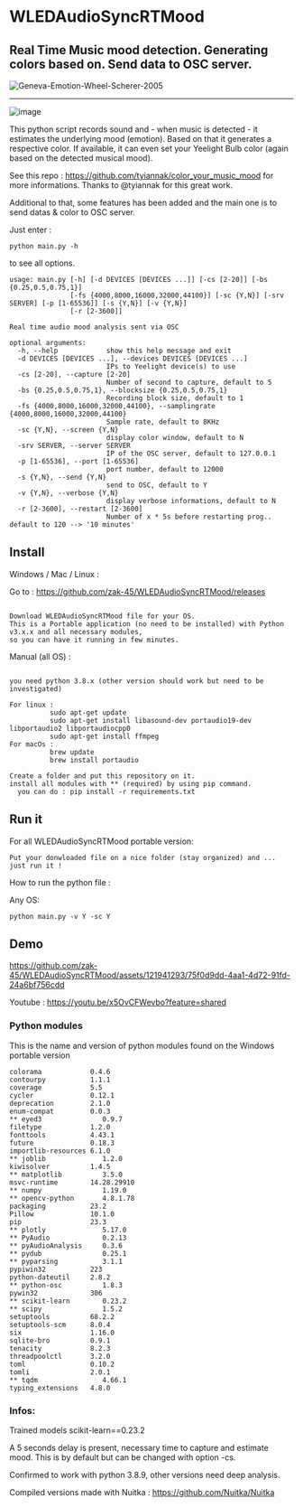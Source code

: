# WLEDAudioSyncRTMood

Real Time Music mood detection. Generating colors based on. Send data to OSC server.
---
![Geneva-Emotion-Wheel-Scherer-2005](https://github.com/zak-45/WLEDAudioSyncRTMood/assets/121941293/cd41abaf-f6cd-4543-bad3-118f1fc1c331)

---
![image](https://github.com/zak-45/WLEDAudioSyncRTMood/assets/121941293/640b9066-5b66-4867-83c3-49d6bb669354)


This python script records sound and - when music is detected - it estimates the underlying mood (emotion). Based on that it generates a respective color. If available, it can even set your Yeelight Bulb color (again based on the detected musical mood). 

See this repo : https://github.com/tyiannak/color_your_music_mood for more informations. Thanks to @tyiannak for this great work.

Additional to that, some features has been added and the main one is to send datas & color to OSC server.

Just enter :
```
python main.py -h
```
to see all options.
```
usage: main.py [-h] [-d DEVICES [DEVICES ...]] [-cs [2-20]] [-bs {0.25,0.5,0.75,1}]
               [-fs {4000,8000,16000,32000,44100}] [-sc {Y,N}] [-srv SERVER] [-p [1-65536]] [-s {Y,N}] [-v {Y,N}]
               [-r [2-3600]]

Real time audio mood analysis sent via OSC

optional arguments:
  -h, --help            show this help message and exit
  -d DEVICES [DEVICES ...], --devices DEVICES [DEVICES ...]
                        IPs to Yeelight device(s) to use
  -cs [2-20], --capture [2-20]
                        Number of second to capture, default to 5
  -bs {0.25,0.5,0.75,1}, --blocksize {0.25,0.5,0.75,1}
                        Recording block size, default to 1
  -fs {4000,8000,16000,32000,44100}, --samplingrate {4000,8000,16000,32000,44100}
                        Sample rate, default to 8KHz
  -sc {Y,N}, --screen {Y,N}
                        display color window, default to N
  -srv SERVER, --server SERVER
                        IP of the OSC server, default to 127.0.0.1
  -p [1-65536], --port [1-65536]
                        port number, default to 12000
  -s {Y,N}, --send {Y,N}
                        send to OSC, default to Y
  -v {Y,N}, --verbose {Y,N}
                        display verbose informations, default to N
  -r [2-3600], --restart [2-3600]
                        Number of x * 5s before restarting prog.. default to 120 --> '10 minutes'
```

## Install

Windows / Mac / Linux :

Go to : https://github.com/zak-45/WLEDAudioSyncRTMood/releases
```

Download WLEDAudioSyncRTMood file for your OS.
This is a Portable application (no need to be installed) with Python v3.x.x and all necessary modules,
so you can have it running in few minutes.

```

Manual (all OS) :
```

you need python 3.8.x (other version should work but need to be investigated)

For linux :
          sudo apt-get update
          sudo apt-get install libasound-dev portaudio19-dev libportaudio2 libportaudiocpp0
          sudo apt-get install ffmpeg
For macOs :
          brew update
          brew install portaudio

Create a folder and put this repository on it.
install all modules with ** (required) by using pip command.
  you can do : pip install -r requirements.txt

```

## Run it 

For all WLEDAudioSyncRTMood portable version:
```
Put your donwloaded file on a nice folder (stay organized) and ...
just run it ! 
```

How to run the python file :

Any OS:
```
python main.py -v Y -sc Y
```

## Demo

https://github.com/zak-45/WLEDAudioSyncRTMood/assets/121941293/75f0d9dd-4aa1-4d72-91fd-24a6bf756cdd

Youtube : https://youtu.be/x5OvCFWevbo?feature=shared

### Python modules 

This is the name and version of python modules found on the Windows portable version
```
colorama            0.4.6
contourpy           1.1.1
coverage            5.5
cycler              0.12.1
deprecation         2.1.0
enum-compat         0.0.3
** eyed3               0.9.7 
filetype            1.2.0
fonttools           4.43.1
future              0.18.3
importlib-resources 6.1.0
** joblib              1.2.0
kiwisolver          1.4.5
** matplotlib          3.5.0
msvc-runtime        14.28.29910
** numpy               1.19.0
** opencv-python       4.8.1.78
packaging           23.2
Pillow              10.1.0
pip                 23.3
** plotly              5.17.0
** PyAudio             0.2.13
** pyAudioAnalysis     0.3.6
** pydub               0.25.1
** pyparsing           3.1.1
pypiwin32           223
python-dateutil     2.8.2
** python-osc          1.8.3
pywin32             306
** scikit-learn        0.23.2
** scipy               1.5.2
setuptools          68.2.2
setuptools-scm      8.0.4
six                 1.16.0
sqlite-bro          0.9.1
tenacity            8.2.3
threadpoolctl       3.2.0
toml                0.10.2
tomli               2.0.1
** tqdm                4.66.1
typing_extensions   4.8.0
```

### Infos:

Trained models scikit-learn==0.23.2

A 5 seconds delay is present, necessary time to capture and estimate mood. This is by default but can be changed with option -cs.

Confirmed to work with python 3.8.9, other versions need deep analysis.

Compiled versions made with Nuitka : https://github.com/Nuitka/Nuitka

